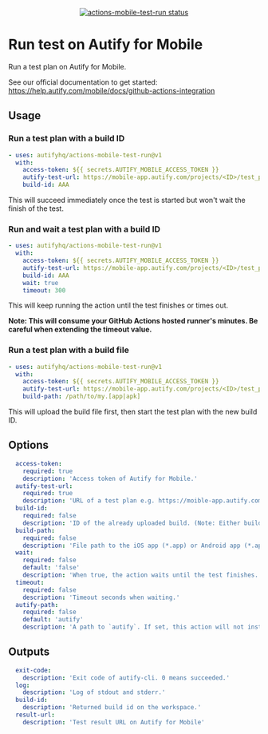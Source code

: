 <p align="center">
  <a href="https://github.com/autifyhq/actions-mobile-test-run"><img alt="actions-mobile-test-run status" src="https://github.com/autifyhq/actions-mobile-test-run/workflows/test/badge.svg"></a>
</p>

# Run test on Autify for Mobile
Run a test plan on Autify for Mobile.

See our official documentation to get started: https://help.autify.com/mobile/docs/github-actions-integration

## Usage

### Run a test plan with a build ID
```yaml
- uses: autifyhq/actions-mobile-test-run@v1
  with:
    access-token: ${{ secrets.AUTIFY_MOBILE_ACCESS_TOKEN }}
    autify-test-url: https://mobile-app.autify.com/projects/<ID>/test_plans/<ID>
    build-id: AAA
```

This will succeed immediately once the test is started but won't wait the finish of the test.

### Run and wait a test plan with a build ID
```yaml
- uses: autifyhq/actions-mobile-test-run@v1
  with:
    access-token: ${{ secrets.AUTIFY_MOBILE_ACCESS_TOKEN }}
    autify-test-url: https://mobile-app.autify.com/projects/<ID>/test_plans/<ID>
    build-id: AAA
    wait: true
    timeout: 300
```

This will keep running the action until the test finishes or times out.

**Note: This will consume your GitHub Actions hosted runner's minutes. Be careful when extending the timeout value.**

### Run a test plan with a build file
```yaml
- uses: autifyhq/actions-mobile-test-run@v1
  with:
    access-token: ${{ secrets.AUTIFY_MOBILE_ACCESS_TOKEN }}
    autify-test-url: https://mobile-app.autify.com/projects/<ID>/test_plans/<ID>
    build-path: /path/to/my.[app|apk]
```

This will upload the build file first, then start the test plan with the new build ID.

## Options
```yaml
  access-token:
    required: true
    description: 'Access token of Autify for Mobile.'
  autify-test-url:
    required: true
    description: 'URL of a test plan e.g. https://moible-app.autify.com/projects/<ID>/test_plans/<ID>'
  build-id:
    required: false
    description: 'ID of the already uploaded build. (Note: Either build-id or build-path is required but not both)'
  build-path:
    required: false
    description: 'File path to the iOS app (*.app) or Android app (*.apk). (Note: Either build-id or build-path is required but not both)'
  wait:
    required: false
    default: 'false'
    description: 'When true, the action waits until the test finishes.'
  timeout:
    required: false
    description: 'Timeout seconds when waiting.'
  autify-path:
    required: false
    default: 'autify'
    description: 'A path to `autify`. If set, this action will not install autify-cli.'
```

## Outputs
```yaml
  exit-code:
    description: 'Exit code of autify-cli. 0 means succeeded.'
  log:
    description: 'Log of stdout and stderr.'
  build-id:
    description: 'Returned build id on the workspace.'
  result-url:
    description: 'Test result URL on Autify for Mobile'
```
